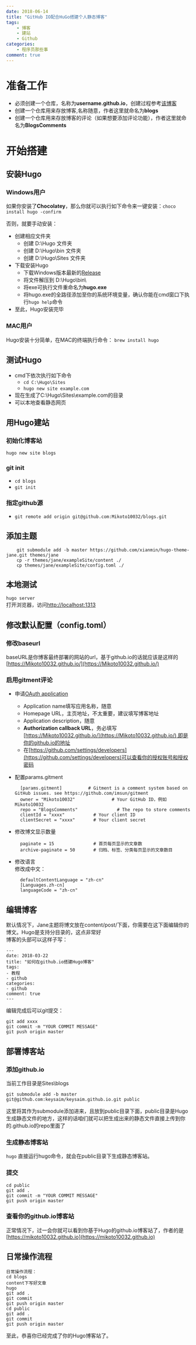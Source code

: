 ```yaml
---
date: 2018-06-14
title: "GitHub IO配合HuGo搭建个人静态博客"
tags:
    - 博客
    - 建站
    - Github
categories:
    - 程序员那些事
comment: true
---
```


# 准备工作
* 必须创建一个仓库，名称为**username.github.io**，创建过程参考[该博客](https://keysaim.github.io/post/blog/2017-08-15-how-to-setup-your-github-io-blog/)
* 创建一个仓库用来存放博客,名称随意，作者这里就命名为**blogs**
* 创建一个仓库用来存放博客的评论（如果想要添加评论功能），作者这里就命名为**BlogsComments**		
# 开始搭建		
## 安装Hugo	
### Windows用户	
如果你安装了**Chocolatey**，那么你就可以执行如下命令来一键安装：`choco install hugo -confirm`		

否则，就要手动安装：			

* 创建相应文件夹			
	* 创建 D:\Hugo 文件夹
	* 创建 D:\Hugo\bin 文件夹
	* 创建 D:\Hugo\Sites 文件夹
*  下载安装Hugo	
	* 下载Windows版本最新的[Release](https://github.com/gohugoio/hugo/releases)	
	* 将文件解压到 D:\Hugo\bin\	
	* 将exe可执行文件重命名为**hugo.exe**	
	* 将hugo.exe的全路径添加至你的系统环境变量，确认你能在cmd窗口下执行`hugo help`命令
* 至此，Hugo安装完毕
### MAC用户	
Hugo安装十分简单，在MAC的终端执行命令：
`brew install hugo`
## 测试Hugo	
* cmd下依次执行如下命令		
	* `cd C:\Hugo\Sites`
	* `hugo new site example.com`
* 现在生成了C:\Hugo\Sites\example.com的目录
* 可以本地查看静态网页
## 用Hugo建站		
### 初始化博客站			
`hugo new site blogs`		
### git init	
* `cd blogs`
* `git init`
### 指定github源		
* `git remote add origin git@github.com:Mikoto10032/blogs.git`			
## 添加主题 	

		git submodule add -b master https://github.com/xianmin/hugo-theme-jane.git themes/jane
		cp -r themes/jane/exampleSite/content ./			
		cp themes/jane/exampleSite/config.toml ./
## 本地测试	
`hugo server`		
打开浏览器，访问[http://localhost:1313](http://localhost:1313)		
## 修改默认配置（config.toml）		
### 修改baseurl		
baseURL是你博客最终部署的网站的url，基于github.io的话就应该是这样的[https://Mikoto10032.github.io/](https://Mikoto10032.github.io/)
### 启用gitment评论			
* 申请[OAuth application](https://github.com/settings/applications/new)		
	* Application name填写应用名称，随意
	* Homepage URL，主页地址，不太重要，建议填写博客地址
	* Application description，随意
	* **Authorization callback URL**，务必填写[https://Mikoto10032.github.io/](https://Mikoto10032.github.io/),即是你的github.io的地址
	* 在[https://github.com/settings/developers](https://github.com/settings/developers)可以查看你的授权账号和授权密码
* 配置params.gitment		
 
		[params.gitment]          # Gitment is a comment system based on GitHub issues. see https://github.com/imsun/gitment
    	owner = "Mikoto10032"              # Your GitHub ID，例如Mikoto10032
    	repo = "BlogsComments"               # The repo to store comments
    	clientId = "xxxx"           # Your client ID
    	clientSecret = "xxxx"       # Your client secret
* 修改博文显示数量	

		paginate = 15               # 首页每页显示的文章数
		archive-paginate = 50       # 归档、标签、分类每页显示的文章数目
* 修改语言		
修改成中文：	
	
		defaultContentLanguage = "zh-cn"
		[Languages.zh-cn]
  		languageCode = "zh-cn"
## 编辑博客		
默认情况下，Jane主题将博文放在content/post/下面，你需要在这下面编辑你的博文。Hugo是支持分目录的，这点非常好		
博客的头部可以这样子写：

	---
	date: 2018-03-22
	title: "如何在github.io搭建Hugo博客"
	tags:
   	- 教程
   	- github
	categories:
   	- github
	comment: true
	---
编辑完成后可以git提交：

	git add xxxx
	git commit -m "YOUR COMMIT MESSAGE"
	git push origin master
## 部署博客站
### 添加github.io
当前工作目录是Sites\blogs		

	git submodule add -b master git@github.com:keysaim/keysaim.github.io.git public
这里将其作为submodule添加进来，且放到public目录下面，public目录是Hugo生成静态文件的地方，这样的话咱们就可以把生成出来的静态文件直接上传到你的<username>.github.io的repo里面了
### 生成静态博客站
`hugo`
直接运行hugo命令，就会在public目录下生成静态博客站。
### 提交

	cd public
	git add .
	git commit -m "YOUR COMMIT MESSAGE"
	git push origin master
### 查看你的github.io博客站
正常情况下，过一会你就可以看到你基于Hugo的github.io博客站了，作者的是[https://mikoto10032.github.io](https://mikoto10032.github.io)

## 日常操作流程	

	日常操作流程：
	cd blogs
	content下写好文章
	hugo
	git add .
	git commit
	git push origin master
	cd public
	git add .
	git commit
	git push origin master
至此，恭喜你已经完成了你的Hugo博客站了。